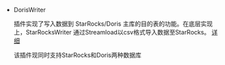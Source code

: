 * DorisWriter  

    插件实现了写入数据到 StarRocks/Doris 主库的目的表的功能。在底层实现上，StarRocksWriter 通过Streamload以csv格式导入数据至StarRocks。
    [详细](https://github.com/StarRocks/DataX/blob/main/starrockswriter/doc/starrockswriter.md)
    
    该插件现同时支持StarRocks和Doris两种数据库
